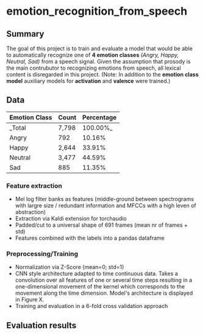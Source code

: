 # emotion_recognition_from_speech

## Summary
The goal of this project is to train and evaluate a model that would be able to automatically recognize one of **4 emotion classes** _(Angry, Happy, Neutral, Sad)_ from a speech signal. Given the assumption that prosody is the main contrubutor to recognizing emotions from speech, all lexical content is disregarded in this project.
(Note: In addition to the **emotion class model** auxiliary models for **activation** and **valence** were trained.)

## Data

Emotion Class | Count | Percentage
------------ | ------------- | ------------- 
_Total | 7,798 | 100.00%_
Angry | 792 | 10.16%
Happy | 2,644 | 33.91%
Neutral | 3,477 | 44.59%
Sad | 885 | 11.35%

### Feature extraction
* Mel log filter banks as features (middle-ground between spectrograms with largre size / redundant information and MFCCs with a high leven of abstraction)
* Extraction via Kaldi extension for torchaudio
* Padded/cut to a universal shape of 691 frames (mean nr of frames + std)
* Features combined with the labels into a pandas dataframe

### Preprocessing/Training
* Normalization via Z-Score (mean=0; std=1)
* CNN style architecture adapted to time continuous data. Takes a convolution over all features of one or several time steps resulting in a one-dimensional movement of the kernel which corresponds to the movement along the time dimension. Model's architecture is displayed in Figure X.
* Training and evaluation in a 6-fold cross validation approach

## Evaluation results



